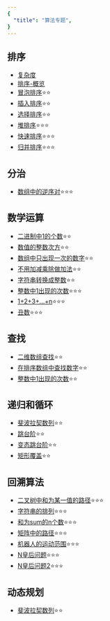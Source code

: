 ```yaml
---
{
  "title": "算法专题",
}
---
```


## 排序

- [复杂度](./排序/复杂度.md)
- [排序-概览](./排序/排序.md)
- [冒泡排序](./排序/冒泡排序.md)⭐⭐
- [插入排序](./排序/插入排序.md)⭐⭐
- [选择排序](./排序/选择排序.md)⭐⭐
- [堆排序](./排序/堆排序.md)⭐⭐⭐
- [快速排序](./排序/快速排序.md)⭐⭐⭐
- [归并排序](./排序/归并排序.md)⭐⭐⭐

## 分治

- [数组中的逆序对](./分治/数组中的逆序对.md)⭐⭐⭐

## 数学运算

- [二进制中1的个数](./数学运算/二进制中1的个数.md)⭐⭐
- [数值的整数次方](./数学运算/数值的整数次方.md)⭐⭐
- [数组中只出现一次的数字](./数学运算/数组中只出现一次的数字.md)⭐⭐
- [不用加减乘除做加法](./数学运算/不用加减乘除做加法.md)⭐⭐
- [字符串转换成整数](./数学运算/字符串转换成整数.md)⭐⭐
- [整数中1出现的次数](./数学运算/整数中1出现的次数.md)⭐⭐⭐
- [1+2+3+...+n](./数学运算/1+2+3+...+n.md)⭐⭐⭐
- [丑数](./数学运算/丑数.md)⭐⭐⭐

## 查找

- [二维数组查找](./查找/二维数组查找.md)⭐⭐
- [在排序数组中查找数字](./查找/在排序数组中查找数字.md)⭐⭐
- [整数中1出现的次数](./查找/整数中1出现的次数.md)⭐⭐

## 递归和循环

- [斐波拉契数列](./递归和循环/斐波拉契数列.md)⭐⭐
- [跳台阶](./递归和循环/跳台阶.md)⭐⭐
- [变态跳台阶](./递归和循环/变态跳台阶.md)⭐⭐
- [矩形覆盖](./递归和循环/矩形覆盖.md)⭐⭐

## 回溯算法

- [二叉树中和为某一值的路径](./回溯算法/二叉树中和为某一值的路径.md)⭐⭐⭐
- [字符串的排列](./回溯算法/字符串的排列.md)⭐⭐⭐
- [和为sum的n个数](./回溯算法/和为sum的n个数.md)⭐⭐⭐
- [矩阵中的路径](./回溯算法/矩阵中的路径.md)⭐⭐⭐
- [机器人的运动范围](./回溯算法/机器人的运动范围.md)⭐⭐⭐
- [N皇后问题](./回溯算法/N皇后问题.md)⭐⭐⭐
- [N皇后问题2](./回溯算法/N皇后问题2.md)⭐⭐⭐

## 动态规划

- [斐波拉契数列](./递归和循环/斐波拉契数列.md)⭐⭐
